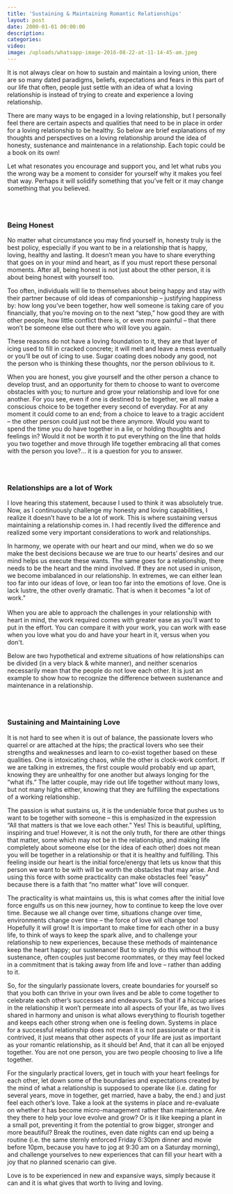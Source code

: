 ```yaml
---
title: 'Sustaining & Maintaining Romantic Relationships'
layout: post
date: 2000-01-01 00:00:00
description:
categories:
video: 
image: /uploads/whatsapp-image-2016-08-22-at-11-14-45-am.jpeg
---
```



It is not always clear on how to sustain and maintain a loving union, there are so many dated paradigms, beliefs, expectations and fears in this part of our life that often, people just settle with an idea of what a loving relationship is instead of trying to create and experience a loving relationship.

There are many ways to be engaged in a loving relationship, but I personally feel there are certain aspects and qualities that need to be in place in order for a loving relationship to be healthy. So below are brief explanations of my thoughts and perspectives on a loving relationship around the idea of honesty, sustenance and maintenance in a relationship. Each topic could be a book on its own!

Let what resonates you encourage and support you, and let what rubs you the wrong way be a moment to consider for yourself why it makes you feel that way. Perhaps it will solidify something that you’ve felt or it may change something that you believed.

### &nbsp;

### Being Honest

No matter what circumstance you may find yourself in, honesty truly is the best policy, especially if you want to be in a relationship that is happy, loving, healthy and lasting. It doesn’t mean you have to share everything that goes on in your mind and heart, as if you must report these personal moments. After all, being honest is not just about the other person, it is about being honest with yourself too.

Too often, individuals will lie to themselves about being happy and stay with their partner because of old ideas of companionship – justifying happiness by: how long you’ve been together, how well someone is taking care of you financially, that you’re moving on to the next “step,” how good they are with other people, how little conflict there is, or even more painful – that there won’t be someone else out there who will love you again.

These reasons do not have a loving foundation to it, they are that layer of icing used to fill in cracked concrete; it will melt and leave a mess eventually or you’ll be out of icing to use. Sugar coating does nobody any good, not the person who is thinking these thoughts, nor the person oblivious to it.

When you are honest, you give yourself and the other person a chance to develop trust, and an opportunity for them to choose to want to overcome obstacles with you; to nurture and grow your relationship and love for one another. For you see, even if one is destined to be together, we all make a conscious choice to be together every second of everyday. For at any moment it could come to an end; from a choice to leave to a tragic accident – the other person could just not be there anymore. Would you want to spend the time you do have together in a lie, or holding thoughts and feelings in? Would it not be worth it to put everything on the line that holds you two together and move through life together embracing all that comes with the person you love?... it is a question for you to answer.

### &nbsp;

### Relationships are a lot of Work

I love hearing this statement, because I used to think it was absolutely true. Now, as I continuously challenge my honesty and loving capabilities, I realize it doesn’t have to be a lot of work. This is where sustaining versus maintaining a relationship comes in. I had recently lived the difference and realized some very important considerations to work and relationships.

In harmony, we operate with our heart and our mind, when we do so we make the best decisions because we are true to our hearts’ desires and our mind helps us execute these wants. The same goes for a relationship, there needs to be the heart and the mind involved. If they are not used in unison, we become imbalanced in our relationship. In extremes, we can either lean too far into our ideas of love, or lean too far into the emotions of love. One is lack lustre, the other overly dramatic. That is when it becomes "a lot of work."&nbsp;
<br>
<br>When you are able to approach the challenges in your relationship with heart in mind, the work required comes with greater ease as you'll want to put in the effort. You can compare it with your work, you can work with ease when you love what you do and have your heart in it, versus when you don't.&nbsp;

Below are two hypothetical and extreme situations of how relationships can be divided (in a very black & white manner), and neither scenarios necessarily mean that the people do not love each other. It is just an example to show how to recognize the difference between sustenance and maintenance in a relationship.

### &nbsp;

### Sustaining and Maintaining Love

It is not hard to see when it is out of balance, the passionate lovers who quarrel or are attached at the hips; the practical lovers who see their strengths and weaknesses and learn to co-exist together based on these qualities. One is intoxicating chaos, while the other is clock-work comfort. If we are talking in extremes, the first couple would probably end up apart, knowing they are unhealthy for one another but always longing for the “what ifs.” The latter couple, may ride out life together without many lows, but not many highs either, knowing that they are fulfilling the expectations of a working relationship.

The passion is what sustains us, it is the undeniable force that pushes us to want to be together with someone – this is emphasized in the expression “All that matters is that we love each other.” Yes! This is beautiful, uplifting, inspiring and true! However, it is not the only truth, for there are other things that matter, some which may not be in the relationship, and making life completely about someone else (or the idea of each other) does not mean you will be together in a relationship or that it is healthy and fulfilling. This feeling inside our heart is the initial force/energy that lets us know that this person we want to be with will be worth the obstacles that may arise. And using this force with some practicality can make obstacles feel “easy” because there is a faith that “no matter what” love will conquer.

The practicality is what maintains us, this is what comes after the initial love force engulfs us on this new journey, how to continue to keep the love over time. Because we all change over time, situations change over time, environments change over time – the force of love will change too! Hopefully it will grow! It is important to make time for each other in a busy life, to think of ways to keep the spark alive, and to challenge your relationship to new experiences, because these methods of maintenance keep the heart happy; our sustenance! But to simply do this without the sustenance, often couples just become roommates, or they may feel locked in a commitment that is taking away from life and love – rather than adding to it.

So, for the singularly passionate lovers, create boundaries for yourself so that you both can thrive in your own lives and be able to come together to celebrate each other’s successes and endeavours. So that if a hiccup arises in the relationship it won’t permeate into all aspects of your life, as two lives shared in harmony and unison is what allows everything to flourish together and keeps each other strong when one is feeling down. Systems in place for a successful relationship does not mean it is not passionate or that it is contrived, it just means that other aspects of your life are just as important as your romantic relationship, as it should be! And, that it can all be enjoyed together. You are not one person, you are two people choosing to live a life together.

For the singularly practical lovers, get in touch with your heart feelings for each other, let down some of the boundaries and expectations created by the mind of what a relationship is supposed to operate like (i.e. dating for several years, move in together, get married, have a baby, the end.) and just feel each other’s love. Take a look at the systems in place and re-evaluate on whether it has become micro-management rather than maintenance. Are they there to help your love evolve and grow? Or is it like keeping a plant in a small pot, preventing it from the potential to grow bigger, stronger and more beautiful? Break the routines, even date nights can end up being a routine (i.e. the same sternly enforced Friday 6:30pm dinner and movie before 10pm, because you have to jog at 9:30 am on a Saturday morning), and challenge yourselves to new experiences that can fill your heart with a joy that no planned scenario can give.

Love is to be experienced in new and expansive ways, simply because it can and it is what gives that worth to living and loving.&nbsp;
